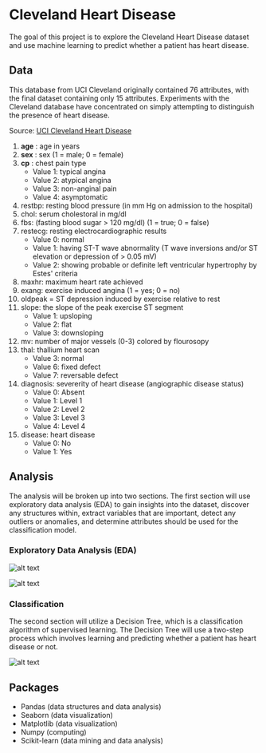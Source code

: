 # Cleveland Heart Disease

The goal of this project is to explore the Cleveland Heart Disease dataset and use machine learning to predict whether a patient has heart disease. 

## Data
This database from UCI Cleveland originally contained 76 attributes, with the final dataset containing only 15 attributes.
Experiments with the Cleveland database have concentrated on simply attempting to distinguish the presence of heart disease.

Source: [UCI Cleveland Heart Disease](https://archive.ics.uci.edu/ml/datasets/Heart+Disease)

1. **age** : age in years
2. **sex** : sex (1 = male; 0 = female)
3. **cp** : chest pain type
   * Value 1: typical angina
    * Value 2: atypical angina
    * Value 3: non-anginal pain
    * Value 4: asymptomatic
4. restbp: resting blood pressure (in mm Hg on admission to the hospital)
5. chol: serum cholestoral in mg/dl
6. fbs: (fasting blood sugar > 120 mg/dl)  (1 = true; 0 = false)
7. restecg: resting electrocardiographic results
    * Value 0: normal
    * Value 1: having ST-T wave abnormality (T wave inversions and/or ST elevation or depression of > 0.05 mV)
    * Value 2: showing probable or definite left ventricular hypertrophy by Estes' criteria
8. maxhr: maximum heart rate achieved
9. exang: exercise induced angina (1 = yes; 0 = no)
10. oldpeak = ST depression induced by exercise relative to rest
11. slope: the slope of the peak exercise ST segment
    * Value 1: upsloping
    * Value 2: flat
    * Value 3: downsloping
12. mv: number of major vessels (0-3) colored by flourosopy
13. thal: thallium heart scan 
    * Value 3: normal
    * Value 6: fixed defect
    * Value 7: reversable defect
14. diagnosis: severerity of heart disease (angiographic disease status)
    * Value 0: Absent
    * Value 1: Level 1 
    * Value 2: Level 2 
    * Value 3: Level 3
    * Value 4: Level 4
15. disease: heart disease
    * Value 0: No 
    * Value 1: Yes

## Analysis
The analysis will be broken up into two sections. The first section will use exploratory data analysis (EDA) to gain insights into the dataset, discover any structures within, extract variables that are important, detect any outliers or anomalies, and determine attributes should be used for the classification model. 

### Exploratory Data Analysis (EDA)

![alt text](https://github.com/dreblock87/ClevelandHeartDisease/blob/master/Images/Barchart.png "Logo Title Text 1")

![alt text](https://github.com/dreblock87/ClevelandHeartDisease/blob/master/Images/Pairplot.png "Logo Title Text 1")

### Classification

The second section will utilize a Decision Tree, which is a classification algorithm of supervised learning. The Decision Tree will use a two-step process which involves learning and predicting whether a patient has heart disease or not. 

![alt text](https://github.com/dreblock87/ClevelandHeartDisease/blob/master/Images/Decisiontree.png "Logo Title Text 1")


## Packages
  * Pandas (data structures and data analysis)
  * Seaborn (data visualization)
  * Matplotlib (data visualization)
  * Numpy (computing)
  * Scikit-learn (data mining and data analysis)
  
